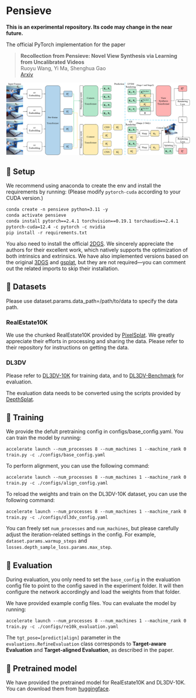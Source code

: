 # Pensieve

**This is an experimental repository. Its code may change in the near future.**

The official PyTorch implementation for the paper
> **Recollection from Pensieve: Novel View Synthesis via Learning from Uncalibrated Videos**
>\
>Ruoyu Wang, Yi Ma, Shenghua Gao
> \
> [Arxiv](https://arxiv.org/abs/2505.13440)

<p align="center">
  <img src="assets/pipeline.png" alt="pipeline of our method" width="1000" />
</p>

## 🐁 Setup
We recommend using anaconda to create the env and install the requirements by running: (Please modify `pytorch-cuda` according to your CUDA version.)
```shell
conda create -n pensieve python=3.11 -y
conda activate pensieve
conda install pytorch==2.4.1 torchvision==0.19.1 torchaudio==2.4.1 pytorch-cuda=12.4 -c pytorch -c nvidia
pip install -r requirements.txt
```
You also need to install the official [2DGS](https://github.com/hbb1/diff-surfel-rasterization). We sincerely appreciate the authors for their excellent work, which natively supports the optimization of both intrinsics and extrinsics.
We have also implemented versions based on the original [3DGS](https://github.com/graphdeco-inria/diff-gaussian-rasterization) and [gsplat](https://github.com/nerfstudio-project/gsplat), but they are not required—you can comment out the related imports to skip their installation.

## 🐂 Datasets
Please use dataset.params.data_path=/path/to/data to specify the data path.
### RealEstate10K
We use the chunked RealEstate10K provided by [PixelSplat](https://github.com/dcharatan/pixelsplat). We greatly appreciate their efforts in processing and sharing the data. Please refer to their repository for instructions on getting the data.

### DL3DV
Please refer to [DL3DV-10K](https://github.com/DL3DV-10K/Dataset) for training data, and to [DL3DV-Benchmark](https://huggingface.co/datasets/DL3DV/DL3DV-Benchmark) for evaluation.

The evaluation data needs to be converted using the scripts provided by [DepthSplat](https://github.com/cvg/depthsplat/blob/main/DATASETS.md).

## 🐅 Training
We provide the defult pretraining config in configs/base_config.yaml.
You can train the model by running:
```shell
accelerate launch --num_processes 8 --num_machines 1 --machine_rank 0 train.py -c ./configs/base_config.yaml
```

To perform alignment, you can use the following command:
```shell
accelerate launch --num_processes 8 --num_machines 1 --machine_rank 0 train.py -c ./configs/align_config.yaml
```

To reload the weights and train on the DL3DV-10K dataset, you can use the following command:
```shell
accelerate launch --num_processes 8 --num_machines 1 --machine_rank 0 train.py -c ./configs/dl3dv_config.yaml
```

You can freely set `num_processes` and `num_machines`, but please carefully adjust the iteration-related settings in the config. For example, `dataset.params.warmup_steps` and `losses.depth_sample_loss.params.max_step`.

## 🐇 Evaluation
During evaluation, you only need to set the `base_config` in the evaluation config file to point to the config saved in the experiment folder. It will then configure the network accordingly and load the weights from that folder.

We have provided example config files. You can evaluate the model by running:

```shell
accelerate launch --num_processes 8 --num_machines 1 --machine_rank 0 train.py -c ./configs/re10k_evaluation.yaml
```
The `tgt_pose=[predict|align]` parameter in the `evaluations.RefineEvaluation` class corresponds to **Target-aware Evaluation** and **Target-aligned Evaluation**, as described in the paper.


## 🐉 Pretrained model
We have provided the pretrained model for RealEstate10K and DL3DV-10K. You can download them from [huggingface](https://huggingface.co/dwawayu/pensieve/tree/main).

